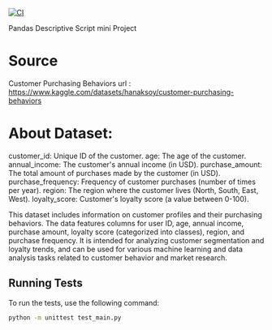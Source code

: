[![CI](https://github.com/nogibjj/Mobasserul_Haque_MiniProject1/actions/workflows/cicd.yml/badge.svg)](https://github.com/nogibjj/Mobasserul_Haque_MiniProject1/actions/workflows/cicd.yml)

Pandas Descriptive Script mini Project
# Source

Customer Purchasing Behaviors
url : https://www.kaggle.com/datasets/hanaksoy/customer-purchasing-behaviors

# About Dataset:

customer_id: Unique ID of the customer.
age: The age of the customer.
annual_income: The customer's annual income (in USD).
purchase_amount: The total amount of purchases made by the customer (in USD).
purchase_frequency: Frequency of customer purchases (number of times per year).
region: The region where the customer lives (North, South, East, West).
loyalty_score: Customer's loyalty score (a value between 0-100).

This dataset includes information on customer profiles and their purchasing behaviors. The data features columns for user ID, age, annual income, purchase amount, loyalty score (categorized into classes), region, and purchase frequency. It is intended for analyzing customer segmentation and loyalty trends, and can be used for various machine learning and data analysis tasks related to customer behavior and market research.

## Running Tests

To run the tests, use the following command:

```bash
python -m unittest test_main.py
